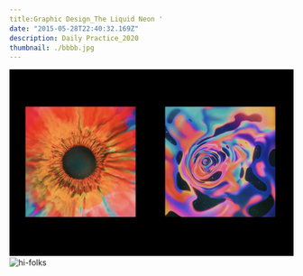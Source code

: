 ```yaml
---
title:Graphic Design_The Liquid Neon ' 
date: "2015-05-28T22:40:32.169Z"
description: Daily Practice_2020
thumbnail: ./bbbb.jpg
---
```



![hi-folks](./ttu_1.jpg)
![hi-folks](./ttu_2.jpg)
